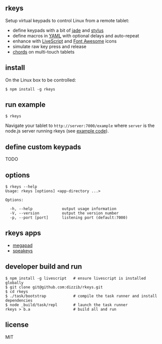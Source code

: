 ## rkeys

Setup virtual keypads to control Linux from a remote tablet:

- define keypads with a bit of [jade] and [stylus]
- define macros in [YAML] with optional delays and auto-repeat
- enhance with [LiveScript] and [Font Awesome][fa] icons
- simulate raw key press and release
- [chords] on multi-touch tablets

## install

On the Linux box to be controlled:

    $ npm install -g rkeys

## run example

    $ rkeys

Navigate your tablet to `http://server:7000/example`
where `server` is the node.js server running rkeys
(see [example code](https://github.com/dizzib/rkeys/tree/master/site/app)).

## define custom keypads

TODO

## options

    $ rkeys --help
    Usage: rkeys [options] <app-directory ...>

    Options:

      -h, --help             output usage information
      -V, --version          output the version number
      -p, --port [port]      listening port (default:7000)

## rkeys apps

- [megapad](https://github.com/dizzib/megapad)
- [speakeys](https://github.com/dizzib/speakeys)

## developer build and run

    $ npm install -g livescript   # ensure livescript is installed globally
    $ git clone git@github.com:dizzib/rkeys.git
    $ cd rkeys
    $ ./task/bootstrap            # compile the task runner and install dependencies
    $ node _build/task/repl       # launch the task runner
    rkeys > b.a                   # build all and run

## license

MIT

[Express]: http://expressjs.com
[chords]: https://en.wikipedia.org/wiki/Chorded_keyboard
[fa]: http://fortawesome.github.io/Font-Awesome/
[jade]: http://jade-lang.com
[LiveScript]: http://livescript.net
[node.js]: http://nodejs.org
[stylus]: https://learnboost.github.io/stylus
[YAML]: https://en.wikipedia.org/wiki/YAML
